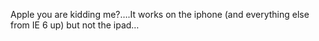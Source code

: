 <!--
id: 1652658130
link: http://kevinisom.info/post/1652658130/apple-you-are-kidding-me-it-works-on-the-iphone
slug: apple-you-are-kidding-me-it-works-on-the-iphone
date: Tue Nov 23 2010 12:46:28 GMT+1300 (NZDT)
raw: {"blog_name":"kevinisom","id":1652658130,"post_url":"http://kevinisom.info/post/1652658130/apple-you-are-kidding-me-it-works-on-the-iphone","slug":"apple-you-are-kidding-me-it-works-on-the-iphone","type":"text","date":"2010-11-22 23:46:28 GMT","timestamp":1290469588,"state":"published","format":"html","reblog_key":"LxrVwZjI","tags":[],"short_url":"http://tmblr.co/Zw68Yy1YWO-I","highlighted":[],"feed_item":"http://twitter.com/kev_nz/statuses/6802805234864129","from_feed_id":"650289","note_count":0,"title":null,"body":"<p>Apple you are kidding me?&#8230;.It works on the iphone (and everything else from IE 6 up) but not the ipad&#8230;</p>"}
publish: 2010-11-023
tags: 
title: null
-->


Apple you are kidding me?….It works on the iphone (and everything else
from IE 6 up) but not the ipad…



